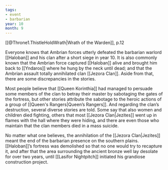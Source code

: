 ```yaml
---
tags:
- event
- barbarian
year: 10
month: 9
---
```


[[@Throne1.ThistleHoldWrath|Wrath of the Warden]], p.12

Everyone knows that Ambrian forces utterly defeated the barbarian warlord [[Haloban]] and his clan after a short siege in year 10. It is also commonly known that the Ambrian force captured [[Haloban]] alive and brought him back to [[Yndaros]] where he hung by the neck until dead; and that the Ambrian assault totally annihilated clan [[Jezora Clan]]. Aside from that, there are some discrepancies in the stories.

Most people believe that [[Queen Korinthia]] had managed to persuade some members of the clan to betray their master by sabotaging the gates of the fortress, but other stories attribute the sabotage to the heroic actions of a group of [[Queen's Rangers|Queen’s Rangers]]. And regarding the clan’s destruction, several diverse stories are told. Some say that also women and children died fighting, others that most [[Jezora Clan|Jezites]] went up in flames with the hall where they were hiding, and there are even those who maintain that the clan members died in a mass suicide.

No matter what one believes, the annihilation of the [[Jezora Clan|Jezites]] meant the end of the barbarian presence on the southern plains. [[Haloban]]’s fortress was demolished so that no one would try to recapture it, and after that the area surrounding the ancient bronze well lay desolate for over two years, until [[Lasifor Nightpitch]] initiated his grandiose construction project.